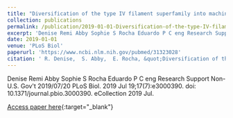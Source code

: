 ```yaml
---
title: "Diversification of the type IV filament superfamily into machines for adhesion, protein secretion, DNA uptake, and motility"
collection: publications
permalink: /publication/2019-01-01-Diversification-of-the-type-IV-filament-superfamily-into-machines-for-adhesion-protein-secretion-DNA-uptake-and-motility
excerpt: 'Denise Remi Abby Sophie S Rocha Eduardo P C eng Research Support Non-U.S. Gov&apos;t 2019/07/20 PLoS Biol. 2019 Jul 19;17(7):e3000390. doi: 10.1371/journal.pbio.3000390. eCollection 2019 Jul.'
date: 2019-01-01
venue: 'PLoS Biol'
paperurl: 'https://www.ncbi.nlm.nih.gov/pubmed/31323028'
citation: ' R. Denise,  S. Abby,  E. Rocha, &quot;Diversification of the type IV filament superfamily into machines for adhesion, protein secretion, DNA uptake, and motility.&quot; PLoS Biol, 2019.'
---
```

Denise Remi Abby Sophie S Rocha Eduardo P C eng Research Support Non-U.S. Gov&apos;t 2019/07/20 PLoS Biol. 2019 Jul 19;17(7):e3000390. doi: 10.1371/journal.pbio.3000390. eCollection 2019 Jul.

[Access paper here](https://www.ncbi.nlm.nih.gov/pubmed/31323028){:target="_blank"}

